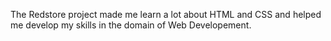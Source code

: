 The Redstore project made me learn a lot about HTML and CSS and helped me develop my skills in the domain of Web Developement.
